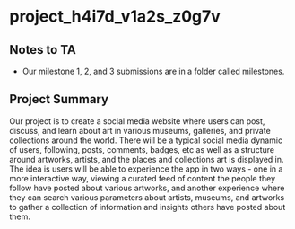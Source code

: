 # project_h4i7d_v1a2s_z0g7v

## Notes to TA

* Our milestone 1, 2, and 3 submissions are in a folder called milestones.

## Project Summary

Our project is to create a social media website where users can post, discuss, and learn about art in various museums, galleries, and private collections around the world. There will be a typical social media dynamic of users, following, posts, comments, badges, etc as well as a structure around artworks, artists, and the places and collections art is displayed in. The idea is users will be able to experience the app in two ways - one in a more interactive way, viewing a curated feed of content the people they follow have posted about various artworks, and another experience where they can search various parameters about artists, museums, and artworks to gather a collection of information and insights others have posted about them.
